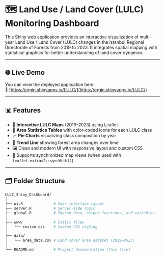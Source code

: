 # 🗺️ Land Use / Land Cover (LULC) Monitoring Dashboard

This Shiny web application provides an interactive visualization of multi-year Land Use / Land Cover (LULC) changes in the Istanbul Regional Directorate of Forests from 2019 to 2023. It integrates spatial mapping with statistical graphics for better understanding of land cover dynamics.

---

## 🌐 Live Demo

You can view the deployed application here:  
🔗 [https://ergin.shinyapps.io/LULC/](https://ergin.shinyapps.io/LULC/)

---

## 📊 Features

- 📍 **Interactive LULC Maps** (2019–2023) using Leaflet
- 🧾 **Area Statistics Tables** with color-coded icons for each LULC class
- 📈 **Pie Charts** visualizing class composition by year
- 🌲 **Trend Line** showing forest area changes over time
- 🖼️ Clean and modern UI with responsive layout and custom CSS
- 🔁 Supports synchronized map views (when used with `leaflet.extras2::syncWith()`)

---

## 🗂️ Folder Structure

```bash
LULC_Shiny_Dashboard/
│
├── ui.R              # User interface layout
├── server.R          # Server-side logic
├── global.R          # Shared data, helper functions, and variables
│
├── www/              # Static files
│   └── custom.css    # Custom CSS styling
│
├── data/
│   └── area_data.csv # Land cover area dataset (2019–2023)
│
└── README.md         # Project documentation (this file)
